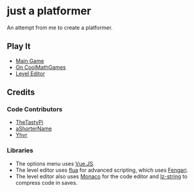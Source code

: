 # just a platformer
An attempt from me to create a platformer.

## Play It

- [Main Game](https://thetastypi.github.io/just-a-platformer/index.html)
- [On CoolMathGames](https://www.coolmathgames.com/0-just-a-platformer)
- [Level Editor](https://thetastypi.github.io/just-a-platformer/levelEditor/index.html)

## Credits

### Code Contributors

- [TheTastyPi](https://thetastypi.github.io/)
- [aShorterName](https://github.com/aShorterName)
- [Yhvr](https://yhvr.me/)

### Libraries

- The options menu uses [Vue.JS](https://vuejs.org/).
- The level editor uses [flua](https://github.com/fiatjaf/flua) for advanced scripting, which uses [Fengari](https://fengari.io/).
- The level editor also uses [Monaco](https://github.com/Microsoft/monaco-editor) for the code editor and [lz-string](https://github.com/pieroxy/lz-string/) to compress code in saves.
